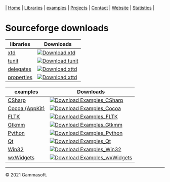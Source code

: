 | [Home](home.md) | [Libraries](libraries.md) | [examples](examples.md) | [Projects](https://sourceforge.net/u/gammasoft71) | [Contact](contact.md) | [Website](https://gammasoft71.wixsite.com/gammasoft) | [Statistics](statistics.md) | 

# Sourceforge downloads

| libraries                                                                      | Downloads                                                                                                                                   |
|--------------------------------------------------------------------------------|---------------------------------------------------------------------------------------------------------------------------------------------|
| [xtd](https://sourceforge.net/projects/xtdpro/files/stats/timeline)            | [![Download xtd](https://img.shields.io/sourceforge/dt/xtdpro.svg)](https://sourceforge.net/projects/xtdpro/files/latest/download)          |
| [tunit](https://sourceforge.net/projects/tunitpro/files/stats/timeline)        | [![Download tunit](https://img.shields.io/sourceforge/dt/tunitpro.svg)](https://sourceforge.net/projects/tunitpro/files/latest/download)    |
| [delegates](https://sourceforge.net/projects/delegates/files/stats/timeline)   | [![Download xttd](https://img.shields.io/sourceforge/dt/delegates.svg)](https://sourceforge.net/projects/delegates/files/latest/download)   |
| [properties](https://sourceforge.net/projects/properties/files/stats/timeline) | [![Download xttd](https://img.shields.io/sourceforge/dt/properties.svg)](https://sourceforge.net/projects/properties/files/latest/download) |

| examples                                                                                   | Downloads                                                                                                                                                               |
|--------------------------------------------------------------------------------------------|-------------------------------------------------------------------------------------------------------------------------------------------------------------------------|
| [CSharp](https://sourceforge.net/projects/csharpexample/files/stats/timeline)              | [![Download Examples_CSharp](https://img.shields.io/sourceforge/dt/csharpexample.svg)](https://sourceforge.net/projects/csharpexample/files/latest/download)            |
| [Cocoa (AppKit)](https://sourceforge.net/projects/objectivecexamples/files/stats/timeline) | [![Download Examples_Cocoa](https://img.shields.io/sourceforge/dt/objectivecexamples.svg)](https://sourceforge.net/projects/objectivecexamples/files/latest/download)   |
| [FLTK](https://sourceforge.net/projects/fltkexamples/files/stats/timeline)                 | [![Download Examples_FLTK](https://img.shields.io/sourceforge/dt/fltkexamples.svg)](https://sourceforge.net/projects/fltkexamples/files/latest/download)                |
| [Gtkmm](https://sourceforge.net/projects/gtkmmexamples/files/stats/timeline)               | [![Download Examples_Gtkmm](https://img.shields.io/sourceforge/dt/gtkmmexamples.svg)](https://sourceforge.net/projects/gtkmmexamples/files/latest/download)             |
| [Python](https://sourceforge.net/projects/pythonexample/files/stats/timeline)              | [![Download Examples_Python](https://img.shields.io/sourceforge/dt/pythonexample.svg)](https://sourceforge.net/projects/pythonexample/files/latest/download)            |
| [Qt](https://sourceforge.net/projects/qtexample/files/stats/timeline)                      | [![Download Examples_Qt](https://img.shields.io/sourceforge/dt/qtexample.svg)](https://sourceforge.net/projects/qtexample/files/latest/download)                        |
| [Win32](https://sourceforge.net/projects/win32examples/files/stats/timeline)               | [![Download Examples_Win32](https://img.shields.io/sourceforge/dt/win32examples.svg)](https://sourceforge.net/projects/win32examples/files/latest/download)             |
| [wxWidgets](https://sourceforge.net/projects/wxwidgetsexamples/files/stats/timeline)       | [![Download Examples_wxWidgets](https://img.shields.io/sourceforge/dt/wxwidgetsexamples.svg)](https://sourceforge.net/projects/wxwidgetsexamples/files/latest/download) |

______________________________________________________________________________________________

© 2021 Gammasoft.

